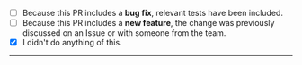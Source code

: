 <!--
Thank you for using **Hardhat for Visual Studio Code** and taking the time to send a Pull Request!

If you are introducing a new feature, please discuss it in an Issue or with someone from the team before submitting your change.

Please:
 - consider the checklist items below
 - keep the ones that make sense for your PR, and
 - DELETE the items that DON'T make sense for your PR.
-->

- [ ] Because this PR includes a **bug fix**, relevant tests have been included.
- [ ] Because this PR includes a **new feature**, the change was previously discussed on an Issue or with someone from the team.
- [x] I didn't do anything of this.

---

<!-- Add a description of your PR here -->
